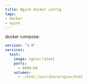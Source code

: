 ```yaml
---
title: NginX docker config
tags:
- docker
- nginx
---
```


docker compose:

```yaml
version: "3.9"
services:
  test:
    image: nginx:latest
    ports:
      - 8080:80
    volumes:
      - ./html:/usr/share/nginx/html
```